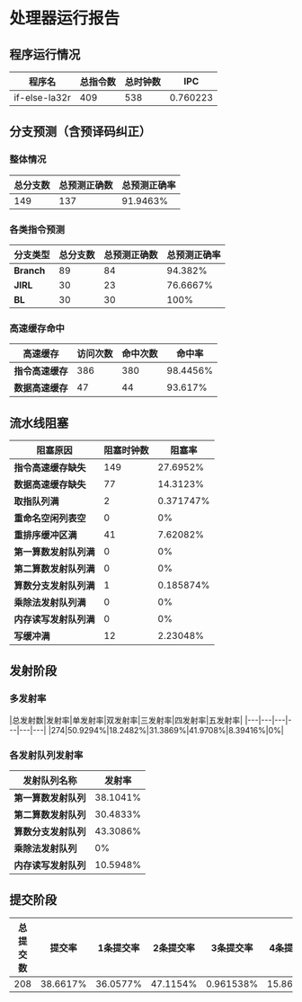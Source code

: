 # 处理器运行报告
## 程序运行情况
|程序名|总指令数|总时钟数|IPC|
|---|---|---|---|
|if-else-la32r|409|538|0.760223|

## 分支预测（含预译码纠正）
### 整体情况
|总分支数|总预测正确数|总预测正确率|
|---|---|---|
|149|137|91.9463%|

### 各类指令预测
|分支类型|总分支数|总预测正确数|总预测正确率|
|---|---|---|---|
|**Branch**| 89 | 84 | 94.382%|
|**JIRL**| 30 | 23 | 76.6667%|
|**BL**| 30 | 30 | 100%|

### 高速缓存命中
|高速缓存|访问次数|命中次数|命中率|
|---|---|---|---|
|**指令高速缓存**| 386 | 380 | 98.4456%|
|**数据高速缓存**| 47 | 44 | 93.617%|
## 流水线阻塞
|阻塞原因|阻塞时钟数|阻塞率|
|---|---|---|
|**指令高速缓存缺失**| 149 | 27.6952%|
|**数据高速缓存缺失**| 77 | 14.3123%|
|**取指队列满**| 2 | 0.371747%|
|**重命名空闲列表空**|0 | 0%|
|**重排序缓冲区满**|41 | 7.62082%|
|**第一算数发射队列满**|0 | 0%|
|**第二算数发射队列满**|0 | 0%|
|**算数分支发射队列满**|1 | 0.185874%|
|**乘除法发射队列满**|0 | 0%|
|**内存读写发射队列满**|0 | 0%|
|**写缓冲满**|12 | 2.23048%|

## 发射阶段
### 多发射率
|总发射数|发射率|单发射率|双发射率|三发射率|四发射率|五发射率|
|---|---|---|---|---|---|
|274|50.9294%|18.2482%|31.3869%|41.9708%|8.39416%|0%|

### 各发射队列发射率
|发射队列名称|发射率|
|---|---|
|**第一算数发射队列**|38.1041%|
|**第二算数发射队列**|30.4833%|
|**算数分支发射队列**|43.3086%|
|**乘除法发射队列**|0%|
|**内存读写发射队列**|10.5948%|

## 提交阶段
|总提交数|提交率|1条提交率|2条提交率|3条提交率|4条提交率|
|---|---|---|---|---|---|
|208|38.6617%|36.0577%|47.1154%|0.961538%|15.8654%|
